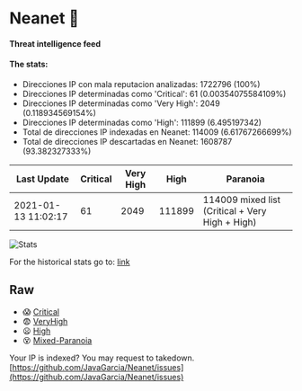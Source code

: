 # Neanet :hocho:
#### Threat intelligence feed
#### The stats:

- Direcciones IP con mala reputacion analizadas: 1722796 (100%)
- Direcciones IP determinadas como 'Critical':  61 (0.00354075584109%)
- Direcciones IP determinadas como 'Very High':  2049 (0.118934569154%)
- Direcciones IP determinadas como 'High':  111899 (6.495197342)
- Total de direcciones IP indexadas en Neanet:  114009 (6.61767266699%)
- Total de direcciones IP descartadas en Neanet:  1608787 (93.382327333%)

| Last Update | Critical | Very High | High | Paranoia |
| --- | --- | --- | --- | --- |
| 2021-01-13 11:02:17 | 61 | 2049 | 111899 | 114009 mixed list (Critical + Very High + High)|

![Stats](https://docs.google.com/spreadsheets/d/e/2PACX-1vSnaNMIXVabIpDJjufMlzH7poXnshF3mgd8Is1g9ytUEzVsP5my4Trn8f-xkoLLQ38xpL3HtmUexLo6/pubchart?oid=501124687&format=image)

For the historical stats go to: [link](/stats.csv)
## Raw
- :scream: [Critical](https://raw.githubusercontent.com/JavaGarcia/Neanet/master/blacklists/neanet_critical.txt)
- :fearful: [VeryHigh](https://raw.githubusercontent.com/JavaGarcia/Neanet/master/blacklists/neanet_veryHigh.txtt)
- :frowning: [High](https://raw.githubusercontent.com/JavaGarcia/Neanet/master/blacklists/neanet_high.txt)
- :dizzy_face: [Mixed-Paranoia](https://raw.githubusercontent.com/JavaGarcia/Neanet/master/blacklists/neanet_all.txt)


Your IP is indexed? You may request to takedown. [https://github.com/JavaGarcia/Neanet/issues](https://github.com/JavaGarcia/Neanet/issues)









































































































































































































































































































































































































































































































































































































































































































































































































































































































































































































































































































































































































































































































































































































































































































































































































































































































































































































































































































































































































































































































































































































































































































































































































































































































































































































































































































































































































































































































































































































































































































































































































































































































































































































































































































































































































